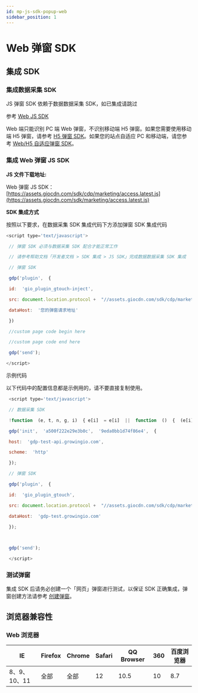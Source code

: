 ```yaml
---
id: mp-js-sdk-popup-web
sidebar_position: 1
---
```


# Web 弹窗 SDK

## 集成 SDK[](#ji-cheng-sdk)

### 集成数据采集 SDK[](#1-ji-cheng-shu-ju-cai-ji-sdk)

JS 弹窗 SDK 依赖于数据数据采集 SDK，如已集成请跳过

参考 [Web JS SDK](https://growingio.github.io/growingio-sdk-docs/docs/webjs/base/getting_started)​

Web 端只能识别 PC 端 Web 弹窗，不识别移动端 H5 弹窗。如果您需要使用移动端 H5 弹窗，请参考 [H5 弹窗 SDK](../../../developer-manual/marketing-platform-sdk/js-sdk/mp-js-sdk-popup-h5)。如果您的站点自适应 PC 和移动端，请您参考 [Web/H5 自适应弹窗 SDK](../../../developer-manual/marketing-platform-sdk/js-sdk/mp-js-sdk-popup-web-h5-autofix)。


### 集成 Web 弹窗 JS SDK[](#2-ji-cheng-web-dan-chuang-js-sdk)

**JS 文件下载地址:**

Web 弹窗 JS SDK： [https://assets.giocdn.com/sdk/cdp/marketing/access.latest.js](https://assets.giocdn.com/sdk/marketing/access.latest.js)​

**SDK 集成方式**

按照以下要求，在数据采集 SDK 集成代码下方添加弹窗 SDK 集成代码

```js
<script type='text/javascript'>

 // 弹窗 SDK 必须与数据采集 SDK 配合才能正常工作

 // 请参考帮助文档「开发者文档 > SDK 集成 > JS SDK」完成数据数据采集 SDK 集成

 // 弹窗 SDK

 gdp('plugin',  {

 id:  'gio_plugin_gtouch-inject',

 src: document.location.protocol +  "//assets.giocdn.com/sdk/cdp/marketing/access.latest.js",

 dataHost:  '您的弹窗请求地址'

 })

 //custom page code begin here

 //custom page code end here

 gdp('send');

</script>
```

示例代码

以下代码中的配置信息都是示例用的，请不要直接复制使用。

```js
 <script type='text/javascript'>

 // 数据采集 SDK 

 !function  (e, t, n, g, i)  { e[i]  = e[i]  ||  function  ()  {  (e[i].q = e[i].q ||  []).push(arguments)  }, n = t.createElement("script"), tag = t.getElementsByTagName("script")[0], n.async  =  1, n.src = g, tag.parentNode.insertBefore(n, tag)  }(window, document,  "script",  "https://assets.giocdn.com/cdp/gio.js",  "gdp");

 gdp('init',  'a500f222e29e3b0c',  '9eda0bb1d74f86e4',  {

 host:  'gdp-test-api.growingio.com',

 scheme:  'http'

 });

 // 弹窗 SDK

 gdp('plugin',  {

 id:  'gio_plugin_gtouch',

 src: document.location.protocol +  "//assets.giocdn.com/sdk/cdp/marketing/access.latest.js",

 dataHost:  'gdp-test.growingio.com'

 });

​

 gdp('send');

 </script>
```

### 测试弹窗[](#3-ce-shi-dan-chuang)

集成 SDK 后请务必创建一个「网页」弹窗进行测试，以保证 SDK 正确集成，弹窗创建方法请参考 [创建弹窗](../../../product-manual/marketing-platform/user-operation/popup/create-popup)。


## 浏览器兼容性[](#liu-lan-qi-jian-rong-xing)

### Web 浏览器[](#web-liu-lan-qi)

| IE  | Firefox | Chrome | Safari | QQ Browser | 360 | 百度浏览器 |
| --- | --- | --- | --- | --- | --- | --- |
| 8、9、10、11 | 全部  | 全部  | 12  | 10.5 | 10  | 8.7 |
